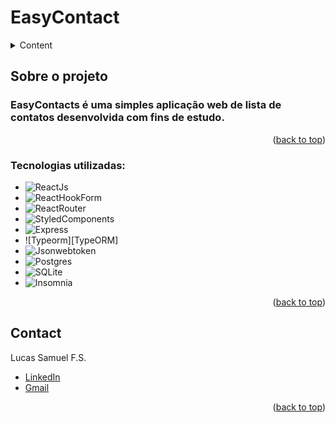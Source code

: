 # EasyContact

<a id="readme-top"></a>

<!-- TABLE OF CONTENTS -->
<details>
  <summary>Content</summary>
  <ol>
    <li>
      <a href="#about-the-project">About the project</a>
    </li>
    <!-- <li>
      <a href="#getting-started">Getting Started</a>
      <ul>
        <li><a href="#prerequisites">Prerequisites</a></li>
        <li><a href="#installation">Installation</a></li>
      </ul>
    </li> -->
    <!-- <li><a href="#usage">Usage</a></li> -->
    <li><a href="#roadmap">Roadmap</a></li>
    <li><a href="#contact">Contact</a></li>
  </ol>
</details>

<!-- ABOUT THE PROJECT -->

## Sobre o projeto

### EasyContacts é uma simples aplicação web de lista de contatos desenvolvida com fins de estudo.

<!-- Screen shots -->

<p align="right">(<a href="#readme-top">back to top</a>)</p>

### Tecnologias utilizadas:

- ![ReactJs][ReactJs]
- ![ReactHookForm][ReactHookForm]
- ![ReactRouter][ReactRouter]
- ![StyledComponents][StyledComponents]
- ![Express][Express]
- ![Typeorm][TypeORM]
- ![Jsonwebtoken][Jsonwebtokens]
- ![Postgres][Postgres]
- ![SQLite][SQLite]
- ![Insomnia][Insomnia]

<p align="right">(<a href="#readme-top">back to top</a>)</p>

<!-- CONTACT -->

## Contact

Lucas Samuel F.S.

- [LinkedIn][Linkedin]
- [Gmail][Gmail]

<!-- Project Link: [https://github.com/your_username/repo_name](https://github.com/your_username/repo_name) -->

<p align="right">(<a href="#readme-top">back to top</a>)</p>

<!-- MARKDOWN LINKS & IMAGES -->
<!-- https://www.markdownguide.org/basic-syntax/#reference-style-links -->

<!-- Redes sociais -->

[LinkedIn]: https://www.linkedin.com/in/lucasfelicianosilva/
[Gmail]: felicianodasilvalucassamuel@gmail.com

<!-- Tecnologias -->

[SQLite]: https://img.shields.io/badge/sqlite-%2307405e.svg?style=for-the-badge&logo=sqlite&logoColor=white
[Postgres]: https://img.shields.io/badge/postgres-%23316192.svg?style=for-the-badge&logo=postgresql&logoColor=white
[Insomnia]: https://img.shields.io/badge/Insomnia-black?style=for-the-badge&logo=insomnia&logoColor=5849BE
[ReactJs]: https://img.shields.io/badge/React-61DAFB.svg?style=for-the-badge&logo=React&logoColor=black
[ReactHookForm]: https://img.shields.io/badge/React%20Hook%20Form-EC5990.svg?style=for-the-badge&logo=React-Hook-Form&logoColor=white
[ReactRouter]: https://img.shields.io/badge/React%20Router-CA4245.svg?style=for-the-badge&logo=React-Router&logoColor=white
[StyledComponents]: https://img.shields.io/badge/styledcomponents-DB7093.svg?style=for-the-badge&logo=styled-components&logoColor=white
[Yarn]: https://img.shields.io/badge/yarn-%232C8EBB.svg?style=for-the-badge&logo=yarn&logoColor=white
[TypeScript]: https://img.shields.io/badge/typescript-%23007ACC.svg?style=for-the-badge&logo=typescript&logoColor=white

<!-- [TypeORM]: -->

[Express]: https://img.shields.io/badge/Express-000000.svg?style=for-the-badge&logo=Express&logoColor=white
[Jsonwebtokens]: https://img.shields.io/badge/JSON%20Web%20Tokens-000000.svg?style=for-the-badge&logo=JSON-Web-Tokens&logoColor=white
